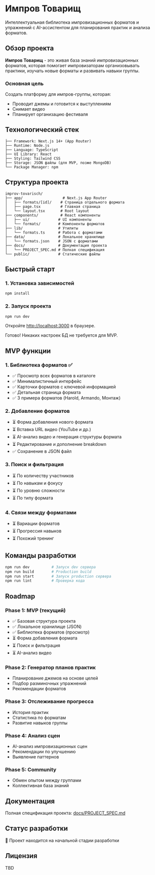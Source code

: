 # Импров Товарищ

Интеллектуальная библиотека импровизационных форматов и упражнений с AI-ассистентом для планирования практик и анализа форматов.

## Обзор проекта

**Импров Товарищ** - это живая база знаний импровизационных форматов, которая помогает импровизаторам организовывать практики, изучать новые форматы и развивать навыки группы.

### Основная цель
Создать платформу для импров-группы, которая:
- Проводит джемы и готовится к выступлениям
- Снимает видео
- Планирует организацию фестиваля

## Технологический стек

```
├── Framework: Next.js 14+ (App Router)
├── Runtime: Node.js
├── Language: TypeScript
├── UI Library: React
├── Styling: Tailwind CSS
├── Storage: JSON файлы (для MVP, позже MongoDB)
└── Package Manager: npm
```

## Структура проекта

```
improv-tovarisch/
├── app/                  # Next.js App Router
│   ├── formats/[id]/    # Страница отдельного формата
│   ├── page.tsx         # Главная страница
│   └── layout.tsx       # Root layout
├── components/          # React компоненты
│   ├── ui/             # UI компоненты
│   └── formats/        # Компоненты форматов
├── lib/                # Утилиты
│   └── formats.ts      # Работа с форматами
├── data/               # Локальное хранилище
│   └── formats.json    # JSON с форматами
├── docs/               # Документация проекта
│   └── PROJECT_SPEC.md # Полная спецификация
└── public/             # Статические файлы
```

## Быстрый старт

### 1. Установка зависимостей

```bash
npm install
```

### 2. Запуск проекта

```bash
npm run dev
```

Откройте [http://localhost:3000](http://localhost:3000) в браузере.

Готово! Никаких настроек БД не требуется для MVP.

## MVP функции

### 1. Библиотека форматов ✅
- ✅ Просмотр всех форматов в каталоге
- ✅ Минималистичный интерфейс
- ✅ Карточки форматов с ключевой информацией
- ✅ Детальная страница формата
- ✅ 3 примера форматов (Harold, Armando, Монтаж)

### 2. Добавление форматов
- ⏳ Форма добавления нового формата
- ⏳ Вставка URL видео (YouTube и др.)
- ⏳ AI-анализ видео и генерация структуры формата
- ⏳ Редактирование и дополнение breakdown
- ✅ Сохранение в JSON файл

### 3. Поиск и фильтрация
- ⏳ По количеству участников
- ⏳ По навыкам и фокусу
- ⏳ По уровню сложности
- ⏳ По типу формата

### 4. Связи между форматами
- ⏳ Вариации форматов
- ⏳ Прогрессия навыков
- ⏳ Похожий тренинг

## Команды разработки

```bash
npm run dev          # Запуск dev сервера
npm run build        # Production build
npm run start        # Запуск production сервера
npm run lint         # Проверка кода
```

## Roadmap

### Phase 1: MVP (текущий)
- ✅ Базовая структура проекта
- ✅ Локальное хранилище (JSON)
- ✅ Библиотека форматов (просмотр)
- ⏳ Форма добавления формата
- ⏳ Поиск и фильтрация
- ⏳ AI-анализ видео

### Phase 2: Генератор планов практик
- Планирование джемов на основе целей
- Подбор разминочных упражнений
- Рекомендации форматов

### Phase 3: Отслеживание прогресса
- История практик
- Статистика по форматам
- Развитие навыков группы

### Phase 4: Анализ сцен
- AI-анализ импровизационных сцен
- Рекомендации по улучшению
- Выявление паттернов

### Phase 5: Community
- Обмен опытом между группами
- Коллективная база знаний

## Документация

Полная спецификация проекта: [docs/PROJECT_SPEC.md](./docs/PROJECT_SPEC.md)

## Статус разработки

🚧 Проект находится на начальной стадии разработки

## Лицензия

TBD
